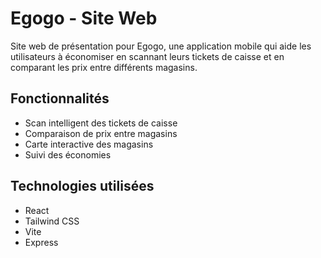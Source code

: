 # Egogo - Site Web

Site web de présentation pour Egogo, une application mobile qui aide les utilisateurs à économiser en scannant leurs tickets de caisse et en comparant les prix entre différents magasins.

## Fonctionnalités

- Scan intelligent des tickets de caisse
- Comparaison de prix entre magasins
- Carte interactive des magasins
- Suivi des économies

## Technologies utilisées

- React
- Tailwind CSS
- Vite
- Express
